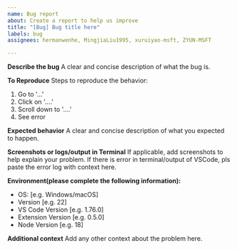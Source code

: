 ```yaml
---
name: Bug report
about: Create a report to help us improve
title: "[Bug] Bug title here"
labels: bug
assignees: hermanwenhe, MingjiaLiu1995, xuruiyao-msft, ZYUN-MSFT

---
```


**Describe the bug**
A clear and concise description of what the bug is.

**To Reproduce**
Steps to reproduce the behavior:
1. Go to '...'
2. Click on '....'
3. Scroll down to '....'
4. See error

**Expected behavior**
A clear and concise description of what you expected to happen.

**Screenshots or logs/output in Terminal**
If applicable, add screenshots to help explain your problem.
If there is error in terminal/output of VSCode, pls paste the error log with context here.

**Environment(please complete the following information):**
 - OS: [e.g. Windows/macOS]
 - Version [e.g. 22]
 - VS Code Version [e.g. 1.76.0]
 - Extension Version [e.g. 0.5.0]
 - Node Version [e.g. 18]

**Additional context**
Add any other context about the problem here.
